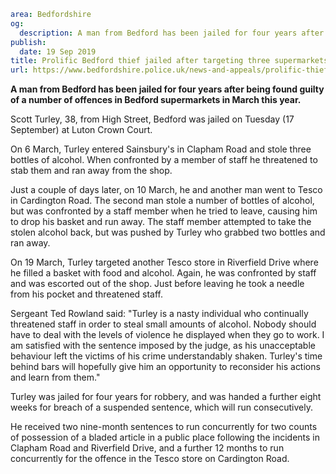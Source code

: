 ```yaml
area: Bedfordshire
og:
  description: A man from Bedford has been jailed for four years after being found guilty of a number of offences in Bedford supermarkets in March this year.
publish:
  date: 19 Sep 2019
title: Prolific Bedford thief jailed after targeting three supermarkets
url: https://www.bedfordshire.police.uk/news-and-appeals/prolific-thief-jailed-sept2019
```

**A man from Bedford has been jailed for four years after being found guilty of a number of offences in Bedford supermarkets in March this year.**

Scott Turley, 38, from High Street, Bedford was jailed on Tuesday (17 September) at Luton Crown Court.

On 6 March, Turley entered Sainsbury's in Clapham Road and stole three bottles of alcohol. When confronted by a member of staff he threatened to stab them and ran away from the shop.

Just a couple of days later, on 10 March, he and another man went to Tesco in Cardington Road. The second man stole a number of bottles of alcohol, but was confronted by a staff member when he tried to leave, causing him to drop his basket and run away. The staff member attempted to take the stolen alcohol back, but was pushed by Turley who grabbed two bottles and ran away.

On 19 March, Turley targeted another Tesco store in Riverfield Drive where he filled a basket with food and alcohol. Again, he was confronted by staff and was escorted out of the shop. Just before leaving he took a needle from his pocket and threatened staff.

Sergeant Ted Rowland said: "Turley is a nasty individual who continually threatened staff in order to steal small amounts of alcohol. Nobody should have to deal with the levels of violence he displayed when they go to work. I am satisfied with the sentence imposed by the judge, as his unacceptable behaviour left the victims of his crime understandably shaken. Turley's time behind bars will hopefully give him an opportunity to reconsider his actions and learn from them."

Turley was jailed for four years for robbery, and was handed a further eight weeks for breach of a suspended sentence, which will run consecutively.

He received two nine-month sentences to run concurrently for two counts of possession of a bladed article in a public place following the incidents in Clapham Road and Riverfield Drive, and a further 12 months to run concurrently for the offence in the Tesco store on Cardington Road.
